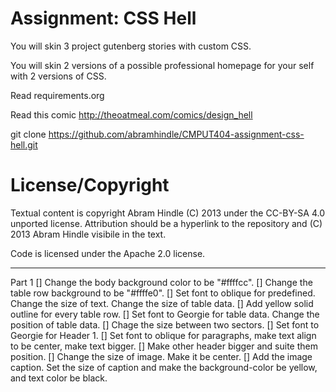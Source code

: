 Assignment: CSS Hell
====================

You will skin 3 project gutenberg stories with custom CSS.

You will skin 2 versions of a possible professional homepage for your
self with 2 versions of CSS.

Read requirements.org

Read this comic http://theoatmeal.com/comics/design_hell

git clone https://github.com/abramhindle/CMPUT404-assignment-css-hell.git

License/Copyright
=================

Textual content is copyright Abram Hindle (C) 2013 under the CC-BY-SA
4.0 unported license. Attribution should be a hyperlink to the
repository and (C) 2013 Abram Hindle visibile in the text.

Code is licensed under the Apache 2.0 license.

------------------------------------------------------------------------------
Part 1
[] Change the body background color to be "#ffffcc".
[] Change the table row background to be "#ffffe0".
[] Set font to oblique for predefined. Change the size of text. Change the size of table data.
[] Add yellow solid outline for every table row.
[] Set font to Georgie for table data. Change the position of table data.
[] Chage the size between two sectors.
[] Set font to Georgie for Header 1.
[] Set font to oblique for paragraphs, make text align to be center, make text bigger.
[] Make other header bigger and suite them position.
[] Change the size of image. Make it be center.
[] Add the image caption. Set the size of caption and make the background-color be yellow, and text color be black.








